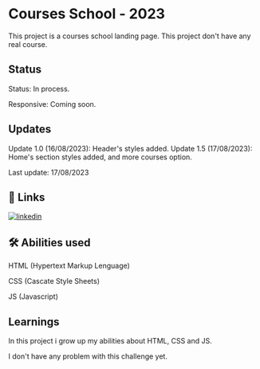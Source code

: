 
# Courses School - 2023

This project is a courses school landing page. This project don't have any real course.
## Status

Status: In process.

Responsive: Coming soon.

## Updates

Update 1.0 (16/08/2023): Header's styles added.
Update 1.5 (17/08/2023): Home's section styles added, and more courses option.

Last update: 17/08/2023
## 🔗 Links
[![linkedin](https://img.shields.io/badge/linkedin-0A66C2?style=for-the-badge&logo=linkedin&logoColor=white)](https://www.linkedin.com/in/wesllen-do-carmo-ara%C3%BAjo-0b1115276/)


## 🛠 Abilities used
HTML (Hypertext Markup Lenguage)

CSS (Cascate Style Sheets)

JS (Javascript)
## Learnings

In this project i grow up my abilities about HTML, CSS and JS.

I don't have any problem with this challenge yet.



